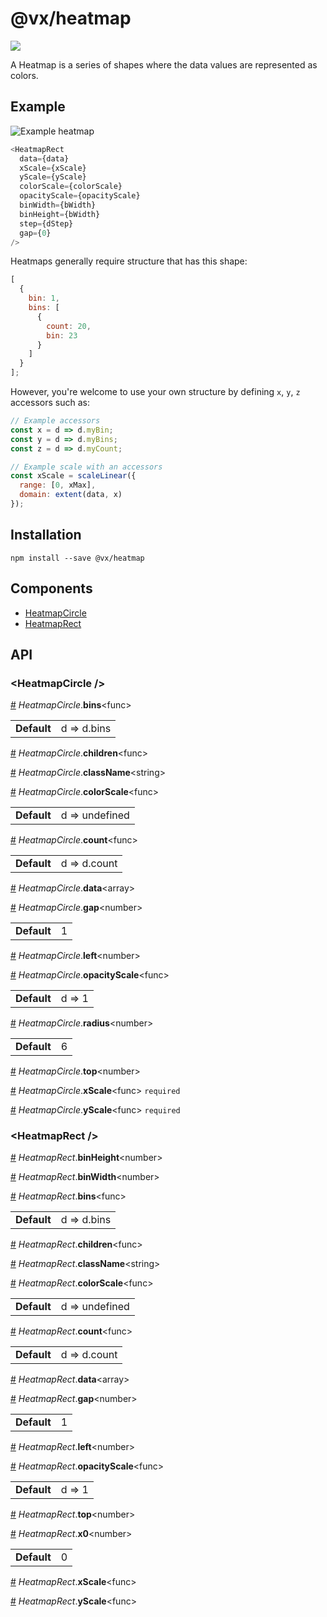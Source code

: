 # @vx/heatmap

<a title="@vx/heatmap npm downloads" href="https://www.npmjs.com/package/@vx/heatmap">
  <img src="https://img.shields.io/npm/dm/@vx/heatmap.svg?style=flat-square" />
</a>

A Heatmap is a series of shapes where the data values are represented as colors.

## Example

![Example heatmap](http://i.imgur.com/OzSD3X3.png)

```js
<HeatmapRect
  data={data}
  xScale={xScale}
  yScale={yScale}
  colorScale={colorScale}
  opacityScale={opacityScale}
  binWidth={bWidth}
  binHeight={bWidth}
  step={dStep}
  gap={0}
/>
```

Heatmaps generally require structure that has this shape:

```js
[
  {
    bin: 1,
    bins: [
      {
        count: 20,
        bin: 23
      }
    ]
  }
];
```

However, you're welcome to use your own structure by defining `x`, `y`, `z` accessors such as:

```js
// Example accessors
const x = d => d.myBin;
const y = d => d.myBins;
const z = d => d.myCount;

// Example scale with an accessors
const xScale = scaleLinear({
  range: [0, xMax],
  domain: extent(data, x)
});
```


## Installation

```
npm install --save @vx/heatmap
```


## Components



  - [HeatmapCircle](#heatmapcircle-)
  - [HeatmapRect](#heatmaprect-)

## API



<h3 id="heatmapcircle-">&lt;HeatmapCircle /&gt;</h3>



<a id="#HeatmapCircle__bins" name="HeatmapCircle__bins" href="#HeatmapCircle__bins">#</a> *HeatmapCircle*.**bins**&lt;func&gt;  <table><tr><td><strong>Default</strong></td><td>d => d.bins</td></td></table>

<a id="#HeatmapCircle__children" name="HeatmapCircle__children" href="#HeatmapCircle__children">#</a> *HeatmapCircle*.**children**&lt;func&gt;  

<a id="#HeatmapCircle__className" name="HeatmapCircle__className" href="#HeatmapCircle__className">#</a> *HeatmapCircle*.**className**&lt;string&gt;  

<a id="#HeatmapCircle__colorScale" name="HeatmapCircle__colorScale" href="#HeatmapCircle__colorScale">#</a> *HeatmapCircle*.**colorScale**&lt;func&gt;  <table><tr><td><strong>Default</strong></td><td>d => undefined</td></td></table>

<a id="#HeatmapCircle__count" name="HeatmapCircle__count" href="#HeatmapCircle__count">#</a> *HeatmapCircle*.**count**&lt;func&gt;  <table><tr><td><strong>Default</strong></td><td>d => d.count</td></td></table>

<a id="#HeatmapCircle__data" name="HeatmapCircle__data" href="#HeatmapCircle__data">#</a> *HeatmapCircle*.**data**&lt;array&gt;  

<a id="#HeatmapCircle__gap" name="HeatmapCircle__gap" href="#HeatmapCircle__gap">#</a> *HeatmapCircle*.**gap**&lt;number&gt;  <table><tr><td><strong>Default</strong></td><td>1</td></td></table>

<a id="#HeatmapCircle__left" name="HeatmapCircle__left" href="#HeatmapCircle__left">#</a> *HeatmapCircle*.**left**&lt;number&gt;  

<a id="#HeatmapCircle__opacityScale" name="HeatmapCircle__opacityScale" href="#HeatmapCircle__opacityScale">#</a> *HeatmapCircle*.**opacityScale**&lt;func&gt;  <table><tr><td><strong>Default</strong></td><td>d => 1</td></td></table>

<a id="#HeatmapCircle__radius" name="HeatmapCircle__radius" href="#HeatmapCircle__radius">#</a> *HeatmapCircle*.**radius**&lt;number&gt;  <table><tr><td><strong>Default</strong></td><td>6</td></td></table>

<a id="#HeatmapCircle__top" name="HeatmapCircle__top" href="#HeatmapCircle__top">#</a> *HeatmapCircle*.**top**&lt;number&gt;  

<a id="#HeatmapCircle__xScale" name="HeatmapCircle__xScale" href="#HeatmapCircle__xScale">#</a> *HeatmapCircle*.**xScale**&lt;func&gt; `required` 

<a id="#HeatmapCircle__yScale" name="HeatmapCircle__yScale" href="#HeatmapCircle__yScale">#</a> *HeatmapCircle*.**yScale**&lt;func&gt; `required` 

<h3 id="heatmaprect-">&lt;HeatmapRect /&gt;</h3>



<a id="#HeatmapRect__binHeight" name="HeatmapRect__binHeight" href="#HeatmapRect__binHeight">#</a> *HeatmapRect*.**binHeight**&lt;number&gt;  

<a id="#HeatmapRect__binWidth" name="HeatmapRect__binWidth" href="#HeatmapRect__binWidth">#</a> *HeatmapRect*.**binWidth**&lt;number&gt;  

<a id="#HeatmapRect__bins" name="HeatmapRect__bins" href="#HeatmapRect__bins">#</a> *HeatmapRect*.**bins**&lt;func&gt;  <table><tr><td><strong>Default</strong></td><td>d => d.bins</td></td></table>

<a id="#HeatmapRect__children" name="HeatmapRect__children" href="#HeatmapRect__children">#</a> *HeatmapRect*.**children**&lt;func&gt;  

<a id="#HeatmapRect__className" name="HeatmapRect__className" href="#HeatmapRect__className">#</a> *HeatmapRect*.**className**&lt;string&gt;  

<a id="#HeatmapRect__colorScale" name="HeatmapRect__colorScale" href="#HeatmapRect__colorScale">#</a> *HeatmapRect*.**colorScale**&lt;func&gt;  <table><tr><td><strong>Default</strong></td><td>d => undefined</td></td></table>

<a id="#HeatmapRect__count" name="HeatmapRect__count" href="#HeatmapRect__count">#</a> *HeatmapRect*.**count**&lt;func&gt;  <table><tr><td><strong>Default</strong></td><td>d => d.count</td></td></table>

<a id="#HeatmapRect__data" name="HeatmapRect__data" href="#HeatmapRect__data">#</a> *HeatmapRect*.**data**&lt;array&gt;  

<a id="#HeatmapRect__gap" name="HeatmapRect__gap" href="#HeatmapRect__gap">#</a> *HeatmapRect*.**gap**&lt;number&gt;  <table><tr><td><strong>Default</strong></td><td>1</td></td></table>

<a id="#HeatmapRect__left" name="HeatmapRect__left" href="#HeatmapRect__left">#</a> *HeatmapRect*.**left**&lt;number&gt;  

<a id="#HeatmapRect__opacityScale" name="HeatmapRect__opacityScale" href="#HeatmapRect__opacityScale">#</a> *HeatmapRect*.**opacityScale**&lt;func&gt;  <table><tr><td><strong>Default</strong></td><td>d => 1</td></td></table>

<a id="#HeatmapRect__top" name="HeatmapRect__top" href="#HeatmapRect__top">#</a> *HeatmapRect*.**top**&lt;number&gt;  

<a id="#HeatmapRect__x0" name="HeatmapRect__x0" href="#HeatmapRect__x0">#</a> *HeatmapRect*.**x0**&lt;number&gt;  <table><tr><td><strong>Default</strong></td><td>0</td></td></table>

<a id="#HeatmapRect__xScale" name="HeatmapRect__xScale" href="#HeatmapRect__xScale">#</a> *HeatmapRect*.**xScale**&lt;func&gt;  

<a id="#HeatmapRect__yScale" name="HeatmapRect__yScale" href="#HeatmapRect__yScale">#</a> *HeatmapRect*.**yScale**&lt;func&gt;  
